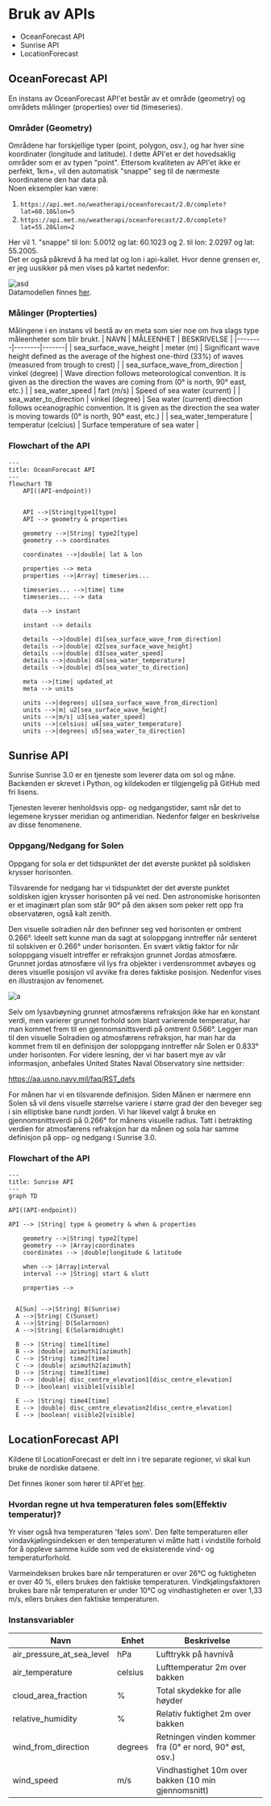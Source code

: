 # Bruk av APIs

- OceanForecast API
- Sunrise API
- LocationForecast

## OceanForecast API

En instans av OceanForecast API'et består av et område (geometry) og områdets målinger (properties)
over tid (timeseries).

### Områder (Geometry)

Områdene har forskjellige typer (point, polygon, osv.), og har hver sine koordinater (longitude and
latitude). I dette API'et er det hovedsaklig områder som er av typen "point". Ettersom kvaliteten av
API'et ikke er perfekt, 1km+, vil den automatisk "snappe" seg til de nærmeste koordinatene den har
data på.<br>
Noen eksempler kan være:

1. `https://api.met.no/weatherapi/oceanforecast/2.0/complete?lat=60.10&lon=5`
2. `https://api.met.no/weatherapi/oceanforecast/2.0/complete?lat=55.20&lon=2`

Her vil 1. "snappe" til lon: 5.0012 og lat: 60.1023 og 2. til lon: 2.0297 og lat: 55.2005.<br>
Det er også påkrevd å ha med lat og lon i api-kallet. Hvor denne grensen er, er jeg uusikker på men
vises på kartet nedenfor:

![asd](https://docs.api.met.no/doc/assets/oceanforecast_area.png)<br>
Datamodellen finnes [her](https://docs.api.met.no/doc/oceanforecast/datamodel).

### Målinger (Propterties)

Målingene i en instans vil bestå av en meta som sier noe om hva slags type måleenheter som blir
brukt.
| NAVN | MÅLEENHET | BESKRIVELSE |
|--------|--------|-------|
| sea_surface_wave_height | meter (m) | Significant wave height defined as the average of the
highest one-third (33%) of waves (measured from trough to crest) |
| sea_surface_wave_from_direction | vinkel (degree) | Wave direction follows meteorological
convention. It is given as the direction the waves are coming from (0° is north, 90° east, etc.) |
| sea_water_speed | fart (m/s) | Speed of sea water (current) |
| sea_water_to_direction | vinkel (degree) | Sea water (current) direction follows oceanographic
convention. It is given as the direction the sea water is moving towards (0° is north, 90° east,
etc.) |
| sea_water_temperature | temperatur (celcius) | Surface temperature of sea water |

### Flowchart of the API

```mermaid
---
title: OceanForecast API
---
flowchart TB
    API((API-endpoint))


    API -->|String|type1[type]
    API --> geometry & properties

    geometry -->|String| type2[type]
    geometry --> coordinates
    
    coordinates -->|double| lat & lon

    properties --> meta
    properties -->|Array| timeseries...

    timeseries... -->|time| time
    timeseries... --> data

    data --> instant

    instant --> details

    details -->|double| d1[sea_surface_wave_from_direction]
    details -->|double| d2[sea_surface_wave_height]
    details -->|double| d3[sea_water_speed]
    details -->|double| d4[sea_water_temperature]
    details -->|double| d5[sea_water_to_direction]

    meta -->|time| updated_at
    meta --> units

    units -->|degrees| u1[sea_surface_wave_from_direction]
    units -->|m| u2[sea_surface_wave_height]
    units -->|m/s| u3[sea_water_speed]
    units -->|celsius| u4[sea_water_temperature]
    units -->|degrees| u5[sea_water_to_direction]
```

## Sunrise API

Sunrise
Sunrise 3.0 er en tjeneste som leverer data om sol og måne. Backenden er skrevet i Python, og
kildekoden er tilgjengelig på GitHub med fri lisens.

Tjenesten leverer henholdsvis opp- og nedgangstider, samt når det to legemene krysser meridian og
antimeridian. Nedenfor følger en beskrivelse av disse fenomenene.

### Oppgang/Nedgang for Solen

Oppgang for sola er det tidspunktet der det øverste punktet på soldisken krysser horisonten.

Tilsvarende for nedgang har vi tidspunktet der det øverste punktet soldisken igjen krysser
horisonten på vei ned. Den astronomiske horisonten er et imaginært plan som står 90° på den aksen
som peker rett opp fra observatøren, også kalt zenith.

Den visuelle solradien når den befinner seg ved horisonten er omtrent 0.266°. Ideelt sett kunne man
da sagt at soloppgang inntreffer når senteret til solskiven er 0.266° under horisonten. En svært
viktig faktor for når soloppgang visuelt intreffer er refraksjon grunnet Jordas atmosfære. Grunnet
jordas atmosfære vil lys fra objekter i verdensrommet avbøyes og deres visuelle posisjon vil avvike
fra deres faktiske posisjon. Nedenfor vises en illustrasjon av fenomenet.

![a](https://in2000.met.no/images/examples/atmosphere_refrac.png)

Selv om lysavbøyning grunnet atmosfærens refraksjon ikke har en konstant verdi, men varierer grunnet
forhold som blant varierende temperatur, har man kommet frem til en gjennomsnittsverdi på omtrent
0.566°. Legger man til den visuelle Solradien og atmosfærens refraksjon, har man har da kommet frem
til en definisjon der soloppgang inntreffer når Solen er 0.833° under horisonten. For videre
lesning, der vi har basert mye av vår informasjon, anbefales United States Naval Observatory sine
nettsider:

https://aa.usno.navy.mil/faq/RST_defs

For månen har vi en tilsvarende definisjon. Siden Månen er nærmere enn Solen så vil dens visuelle
størrelse variere i større grad der den beveger seg i sin elliptiske bane rundt jorden. Vi har
likevel valgt å bruke en gjennomsnittsverdi på 0.266° for månens visuelle radius. Tatt i betrakting
verdien for atmosfærens refraksjon har da månen og sola har samme definisjon på opp- og nedgang i
Sunrise 3.0.

### Flowchart of the API

```mermaid
---
title: Sunrise API
---
graph TD

API((API-endpoint))

API --> |String| type & geometry & when & properties

    geometry -->|String| type2[type]
    geometry --> |Array|coordinates
    coordinates --> |double|longitude & latitude

    when --> |Array|interval
    interval --> |String| start & slutt

    properties --> 


  A[Sun] -->|String| B(Sunrise)
  A -->|String| C(Sunset)
  A -->|String| D(Solarnoon)
  A -->|String| E(Solarmidnight)

  B --> |String| time1[time]
  B --> |double| azimuth1[azimuth]
  C --> |String| time2[time]
  C --> |double| azimuth2[azimuth]
  D --> |String| time3[time]
  D --> |double| disc_centre_elevation1[disc_centre_elevation]
  D --> |boolean| visible1[visible]

  E --> |String| time4[time]
  E --> |double| disc_centre_elevation2[disc_centre_elevation]
  E --> |boolean| visible2[visible]

```

## LocationForecast API

Kildene til LocationForecast er delt inn i tre separate regioner, vi skal kun bruke de nordiske
dataene.

Det finnes ikoner som hører til API'et [her](https://github.com/metno/weathericons/).
<br>

### Hvordan regne ut hva temperaturen føles som(Effektiv temperatur)?

Yr viser også hva temperaturen 'føles som'. Den følte temperaturen eller vindavkjølingsindeksen er
den temperaturen vi måtte hatt i vindstille forhold for å oppleve samme kulde som ved de
eksisterende vind- og temperaturforhold.

Varmeindeksen brukes bare når temperaturen er over 26°C og fuktigheten er over 40 %, ellers brukes
den faktiske temperaturen.
Vindkjølingsfaktoren brukes bare når temperaturen er under 10°C og vindhastigheten er over 1,33 m/s,
ellers brukes den faktiske temperaturen.
<br>

### Instansvariabler

| Navn                      | Enhet   | Beskrivelse                                             |
|---------------------------|---------|---------------------------------------------------------|
| air_pressure_at_sea_level | hPa     | Lufttrykk på havnivå                                    |
| air_temperature           | celsius | Lufttemperatur 2m over bakken                           |
| cloud_area_fraction       | %       | Total skydekke for alle høyder                          |
| relative_humidity         | %       | Relativ fuktighet 2m over bakken                        |
| wind_from_direction       | degrees | Retningen vinden kommer fra (0° er nord, 90° øst, osv.) |
| wind_speed                | m/s     | Vindhastighet 10m over bakken (10 min gjennomsnitt)     |






  

